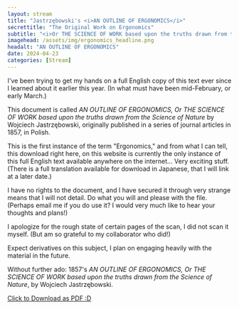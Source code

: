 ```yaml
---
layout: stream
title: "Jastrzębowski's <i>AN OUTLINE OF ERGONOMICS</i>"
secrettitle: "The Original Work on Ergonomics"
subtitle: "<i>Or THE SCIENCE OF WORK based upon the truths drawn from the Science of Nature</i>"
imagehead: /assets/img/ergonomics_headline.png
headalt: "AN OUTLINE OF ERGONOMICS"
date: 2024-04-23
categories: [Stream]
---
```

I've been trying to get my hands on a full English copy of this text ever since I learned about it earlier this year. (In what must have been mid-February, or early March.)

This document is called _AN OUTLINE OF ERGONOMICS, Or THE SCIENCE OF WORK based upon the truths drawn from the Science of Nature_ by Wojciech Jastrzębowski, originally published in a series of journal articles in 1857, in Polish.

This is the first instance of the term "Ergonomics," and from what I can tell, this download right here, on this website is currently the only instance of this full English text available anywhere on the internet... Very exciting stuff. (There is a full translation available for download in Japanese, that I will link at a later date.)

I have no rights to the document, and I have secured it through very strange means that I will not detail. Do what you will and please with the file. (Perhaps email me if you do use it? I would very much like to hear your thoughts and plans!)

I apologize for the rough state of certain pages of the scan, I did not scan it myself. (But am so grateful to my collaborator who did!)

Expect derivatives on this subject, I plan on engaging heavily with the material in the future.

Without further ado: 1857's _AN OUTLINE OF ERGONOMICS, Or THE SCIENCE OF WORK based upon the truths drawn from the Science of Nature_, by Wojciech Jastrzębowski.

<a href="/assets/nutrients/an_outline_of_ergonomics_english.pdf" download>Click to Download as PDF :D</a>